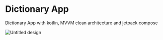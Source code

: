 # Dictionary App
Dictionary App with kotlin, MVVM clean architecture and jetpack compose

![Untitled design](https://user-images.githubusercontent.com/51921201/183754589-40bd9372-671f-4587-a18a-14c98338b12c.png)
